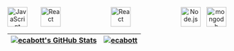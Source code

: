 <p align="center">
 

<img align="left" alt="JavaScript"   height="45px" width="45px" src="https://cdn.jsdelivr.net/gh/devicons/devicon/icons/javascript/javascript-original.svg" style="padding-right:27px;" /> 
 
<img align="left" alt="React"   height="45px" width="45px" src="https://cdn.jsdelivr.net/gh/devicons/devicon/icons/react/react-original.svg" style="padding-right:10px;" />
 
 <img align="center" alt="React"   height="45px" width="45px" src="https://cdn.jsdelivr.net/gh/devicons/devicon/icons/git/git-original.svg" style="padding-right:10px;" />
 
 <img align="right" alt="mongodb"   height="45px" width="45px" src="https://cdn.jsdelivr.net/gh/devicons/devicon/icons/mongodb/mongodb-original.svg" style="padding-right:10px;" /> 
 
<img align="right" alt="Node.js"   height="45px" width="45px" src="https://cdn.jsdelivr.net/gh/devicons/devicon/icons/nodejs/nodejs-original.svg" style="padding-right:10px;"/>

</p>

  
| <a href="https://awesome-github-stats.azurewebsites.net/index.html??cardType=github&theme=github-dark"> <img  alt="ecabott's GitHub Stats" src="https://awesome-github-stats.azurewebsites.net/user-stats/ecabott?cardType=github&theme=github-dark" />  </a> | <a href="https://github.com/ecabott/github-readme-stats"><img align="center" src="https://github-readme-streak-stats.herokuapp.com/?user=ecabott&theme=onedark" alt="ecabott"/></a> |
| ------------- | ------------- |
